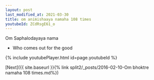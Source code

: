 ```yaml
---
layout: post
last_modified_at: 2021-03-30
title: om animishaaya namaha 108 times
youtubeId: ZCdRsgE61_o
---
```

 
 
Om Saphalodayaya nama 
 
 -  Who comes out for the good 
 
  
 
  
 
 
 
 
 
 


{% include youtubePlayer.html id=page.youtubeId %}
 
[Next]({{ site.baseurl }}{% link  split2/_posts/2016-02-10-Om bhoktre namaha 108 times.md%})
 
